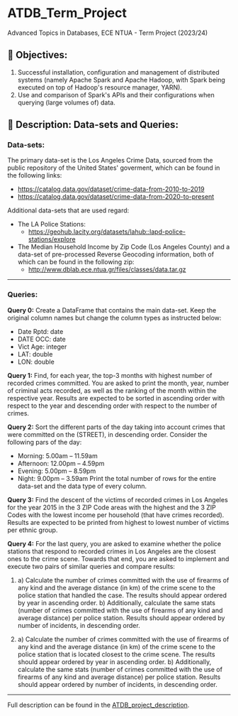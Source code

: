 # ATDB_Term_Project
Advanced Topics in Databases, ECE NTUA - Term Project (2023/24)

## 🎯 Objectives:
1. Successful installation, configuration and management of distributed systems (namely Apache Spark and Apache Hadoop, with Spark being executed on top of Hadoop's resource manager, YARN).
2. Use and comparison of Spark's APIs and their configurations when querying (large volumes of) data.

## :page_facing_up: Description: Data-sets and Queries:
### Data-sets:
The primary data-set is the Los Angeles Crime Data, sourced from the public repository of the United States' goverment, which can be found in the following links:
- https://catalog.data.gov/dataset/crime-data-from-2010-to-2019
- https://catalog.data.gov/dataset/crime-data-from-2020-to-present

Additional data-sets that are used regard:
- The LA Police Stations:
  - https://geohub.lacity.org/datasets/lahub::lapd-police-stations/explore
- The Median Household Income by Zip Code (Los Angeles County) and a data-set of pre-processed Reverse Geocoding information, both of which can be found in the following zip:
  - http://www.dblab.ece.ntua.gr/files/classes/data.tar.gz
---
### Queries:
**Query 0:** Create a DataFrame that contains the main data-set. Keep the original column names but change the column types as instructed below:
- Date Rptd: date
- DATE OCC: date
- Vict Age: integer
- LAT: double
- LON: double

**Query 1:** Find, for each year, the top-3 months with highest number of recorded crimes committed. You are asked to print the month, year, number of criminal acts recorded, as well as the ranking of the month within the respective year. Results are expected to be sorted in ascending order with respect to the year and descending order with respect to the number of crimes.

**Query 2:** Sort the different parts of the day taking into account crimes that were committed on the (STREET), in descending order. Consider the following pars of the day:
- Morning: 5.00am – 11.59am
- Afternoon: 12.00pm – 4.59pm
- Evening: 5.00pm – 8.59pm
- Night: 9.00pm – 3.59am
Print the total number of rows for the entire data-set and the data type of every column.

**Query 3:** Find the descent of the victims of recorded crimes in Los Angeles for the year 2015 in the 3 ZIP Code areas with the highest and the 3 ZIP Codes with the lowest income per household (that have crimes recorded). Results are expected to be printed from highest to lowest number of victims per ethnic group.

**Query 4:** For the last query, you are asked to examine whether the police stations that respond to recorded crimes in Los Angeles are the closest ones to the crime scene. Towards that end, you are asked to implement and execute two pairs of similar queries and compare results:
1. a) Calculate the number of crimes committed with the use of firearms of any kind and the average distance (in km) of the crime scene to the police station that handled the case. The results should appear ordered by year in ascending order.
  b) Additionally, calculate the same stats (number of crimes committed with the use of firearms of any kind and average distance) per police station. Results should appear ordered by number of incidents, in descending order. 

2. a) Calculate the number of crimes committed with the use of firearms of any kind and the average distance (in km) of the crime scene to the police station that is located closest to the crime scene. The results should appear ordered by year in ascending order.
   b) Additionally, calculate the same stats (number of crimes committed with the use of firearms of any kind and average distance) per police station. Results should appear ordered by number of incidents, in descending order.
---
Full description can be found in the [ATDB_project_description](/advanced_db_project.pdf).





